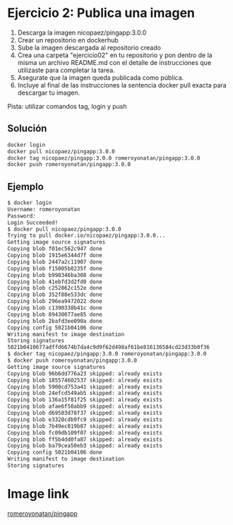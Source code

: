 # Ejercicio 2: Publica una imagen
1. Descarga la imagen nicopaez/pingapp:3.0.0
2. Crear un repositorio en dockerhub
3. Sube la imagen descargada al repositorio creado
4. Crea una carpeta "ejercicio02" en tu repositorio y pon dentro de la misma un archivo README.md con el detalle de instrucciones que utilizaste para completar la tarea.
5. Asegurate que la imagen queda publicada como pública.
6. Incluye al final de las instrucciones la sentencia docker pull exacta para descargar tu imagen.

Pista: utilizar comandos tag, login y push


## Solución

```sh
docker login
docker pull nicopaez/pingapp:3.0.0
docker tag nicopaez/pingapp:3.0.0 romeroyonatan/pingapp:3.0.0
docker push romeroyonatan/pingapp:3.0.0
````


## Ejemplo

```sh
$ docker login
Username: romeroyonatan
Password:
Login Succeeded!
$ docker pull nicopaez/pingapp:3.0.0
Trying to pull docker.io/nicopaez/pingapp:3.0.0...
Getting image source signatures
Copying blob f01ec562c947 done
Copying blob 1915e6344d7f done
Copying blob 2447a2c11907 done
Copying blob f15005b0235f done
Copying blob b998346ba308 done
Copying blob 41ebfd3d2fd0 done
Copying blob c252862c152e done
Copying blob 352f88e533dc done
Copying blob 296ea9472022 done
Copying blob c1390338b41c done
Copying blob 89430077ae85 done
Copying blob 2bafd3ee090a done
Copying config 5021b04106 done
Writing manifest to image destination
Storing signatures
5021b0410677adffd6674b7da4c9d9f62d498af61be816136584cd23d33b0f36
$ docker tag nicopaez/pingapp:3.0.0 romeroyonatan/pingapp:3.0.0
$ docker push romeroyonatan/pingapp:3.0.0
Getting image source signatures
Copying blob 96b6dd776a23 skipped: already exists
Copying blob 185574602537 skipped: already exists
Copying blob 5900cd753a41 skipped: already exists
Copying blob 24efcd549ab5 skipped: already exists
Copying blob 136a15f81f25 skipped: already exists
Copying blob afae6f50abb9 skipped: already exists
Copying blob d69503d78f37 skipped: already exists
Copying blob e3328cdb9fc9 skipped: already exists
Copying blob 7b49ec019b87 skipped: already exists
Copying blob fc09db109f07 skipped: already exists
Copying blob ff5b4dd0fa87 skipped: already exists
Copying blob ba79cea50eb3 skipped: already exists
Copying config 5021b04106 done
Writing manifest to image destination
Storing signatures
```

# Image link
[romeroyonatan/pingapp](https://hub.docker.com/r/romeroyonatan/pingapp)
